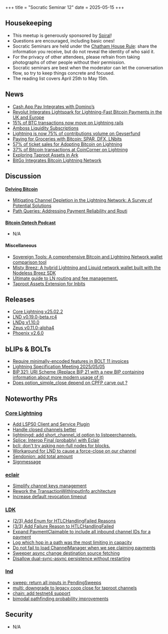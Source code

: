 +++
title = "Socratic Seminar 12"
date = 2025-05-15
+++

Housekeeping
------------

- This meetup is generously sponsored by [Spiral](https://spiral.xyz/)!
- Questions are encouraged, including basic ones!
- Socratic Seminars are held under the [Chatham House Rule](https://www.chathamhouse.org/about-us/chatham-house-rule): share the information you receive, but do not reveal the identity of who said it.
- For the privacy of other attendees, please refrain from taking photographs of other people without their permission.
- Socratic seminars are best when the moderator can let the conversation flow, so try to keep things concrete and focused.
- The reading list covers April 25th to May 15th.

News
----
- [Cash App Pay Integrates with Domino’s](https://finance.yahoo.com/news/cash-app-pay-integrates-domino-130000676.html)
- [Revolut Integrates Lightspark for Lightning-Fast Bitcoin Payments in the UK and Europe](https://bitcoinmagazine.com/news/revolut-integrates-lightspark-for-lightning-fast-bitcoin-payments-in-the-uk-and-europe)
- [15% of BTC transactions now move on Lightning rails](https://x.com/coinbase/status/1916961596775272652)
- [Amboss Liquidity Subscriptions](https://amboss.tech/blog/liquidity-subscriptions)
- [Lightning is now 75% of contributions volume on Geyserfund](https://x.com/steliosrammos/status/1921924760801357827)
- [Paying for Groceries with Bitcoin: SPAR, DFX, LNbits](https://news.lnbits.com/news/paying-for-groceries-with-bitcoin-inside-spars-lig)
- [57% of ticket sales for Adopting Bitcoin on Lightning](https://x.com/AdoptingBTC/status/1917380502547296389)
- [37% of Bitcoin transactions at CoinCorner on Lightning](https://x.com/CoinCorner/status/1917309714922098812)
- [Exploring Taproot Assets in Ark](https://blog.arklabs.xyz/taproot-assets-in-ark/)
- [BitGo Integrates Bitcoin Lightning Network](https://x.com/BitGo/status/1917285256367071321)

Discussion
----------
#### [Delving Bitcoin](https://delvingbitcoin.org/)
- [Mitigating Channel Depletion in the Lightning Network: A Survey of Potential Solutions](https://delvingbitcoin.org/t/mitigating-channel-depletion-in-the-lightning-network-a-survey-of-potential-solutions/1640)
- [Path Queries: Addressing Payment Reliability and Routi](https://delvingbitcoin.org/t/path-queries-addressing-payment-reliability-and-routing-limitations/1672)

#### [Bitcoin Optech Podcast](https://bitcoinops.org/en/podcast/)
- N/A

#### Miscellaneous
- [Sovereign Tools: A comprehensive Bitcoin and Lightning Network wallet comparison tool](https://sovereigntools.com)
- [Misty Breez: A hybrid Lightning and Liquid network wallet built with the Nodeless Breez SDK](https://github.com/breez/misty-breez?tab=readme-ov-file)
- [Ultimate guide to LN routing and fee management.](https://stacker.news/items/972730)
- [Taproot Assets Extension for lnbits](https://github.com/echennells/taproot_assets)

Releases
--------
- [Core Lightning v25.02.2](https://github.com/ElementsProject/lightning/blob/v25.02.2/CHANGELOG.md)
- [LND v0.19.0-beta.rc4](https://github.com/lightningnetwork/lnd/blob/master/docs/release-notes/release-notes-0.19.0.md)
- [LNDg v1.10.0](https://github.com/cryptosharks131/lndg/releases/tag/v1.10.0)
- [Zeus v0.11.0-alpha4](https://github.com/ZeusLN/zeus/releases/tag/v0.11.0-alpha4)
- [Phoenix v2.6.0](https://github.com/ACINQ/phoenix/releases/tag/android-v2.6.0)

bLIPs & BOLTs
-------------
- [Require minimally-encoded features in BOLT 11 invoices](https://github.com/lightning/bolts/pull/1245)
- [Lightning Specification Meeting 2025/05/05](https://github.com/lightning/bolts/issues/1255)
- [BIP 321: URI Scheme (Replace BIP 21 with a new BIP containing information about more modern usage of it)](https://github.com/bitcoin/bips/pull/1555)
- [Does option_simple_close depend on CPFP carve out ?](https://github.com/lightning/bolts/issues/1253)

Noteworthy PRs
--------------

### [Core Lightning](https://github.com/ElementsProject/lightning)
- [Add LSPS0 Client and Service Plugin](https://github.com/ElementsProject/lightning/pull/8227)
- [Handle closed channels better](https://github.com/ElementsProject/lightning/pull/8162)
- [lightningd: add short_channel_id option to listpeerchannels.](https://github.com/ElementsProject/lightning/pull/8237)
- [Splice: Interop Final (probably) with Eclair](https://github.com/ElementsProject/lightning/pull/8021)
- [bcli: don't try asking non-full nodes for blocks.](https://github.com/ElementsProject/lightning/pull/8268)
- [Workaround for LND to cause a force-close on our channel](https://github.com/ElementsProject/lightning/pull/8213)
- [Sendonion: add total amount](https://github.com/ElementsProject/lightning/pull/8015)
- [Signmessage](https://github.com/ElementsProject/lightning/pull/8226)

### [eclair](https://github.com/ACINQ/eclair/)
- [Simplify channel keys management](https://github.com/ACINQ/eclair/pull/3064)
- [Rework the TransactionWithInputInfo architecture](https://github.com/ACINQ/eclair/pull/3074)
- [Increase default revocation timeout](https://github.com/ACINQ/eclair/pull/3082)

### [LDK](https://github.com/lightningdevkit/rust-lightning)
- [(2/3) Add Enum for HTLCHandlingFailed Reasons](https://github.com/lightningdevkit/rust-lightning/pull/3601)
- [(3/3) Add Failure Reason to HTLCHandlingFailed](https://github.com/lightningdevkit/rust-lightning/pull/3700)
- [Expand PaymentClaimable to include all inbound channel IDs for a payment](https://github.com/lightningdevkit/rust-lightning/pull/3655)
- [Log which hop in a path was the most limiting in capacity](https://github.com/lightningdevkit/rust-lightning/pull/3729)
- [Do not fail to load ChannelManager when we see claiming payments](https://github.com/lightningdevkit/rust-lightning/pull/3772)
- [Sweeper async change destination source fetching](https://github.com/lightningdevkit/rust-lightning/pull/3734)
- [Disallow dual-sync-async persistence without restarting](https://github.com/lightningdevkit/rust-lightning/pull/3737)

### [lnd](https://github.com/lightningnetwork/lnd)
- [sweep: return all inputs in PendingSweeps](https://github.com/lightningnetwork/lnd/pull/9772)
- [multi: downgrade to legacy coop close for taproot channels](https://github.com/lightningnetwork/lnd/pull/9669)
- [chain: add testnet4 support](https://github.com/lightningnetwork/lnd/pull/9620)
- [bimodal pathfinding probability improvements](https://github.com/lightningnetwork/lnd/pull/8330)

Security
--------
- N/A
